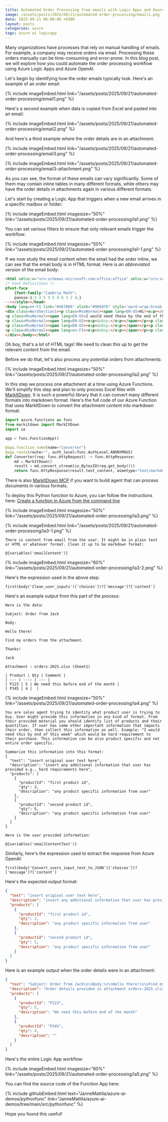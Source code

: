 ```yaml
---
title: Automated Order Processing from emails with Logic Apps and Azure OpenAI
image: /assets/posts/2025/09/21/automated-order-processing/email1.png
date: 2025-09-21 06:00:00 +0300
layout: posts
categories: azure
tags: azure ai logicapp
---
```


Many organizations have processes that rely on manual handling of emails. For example, a company may
receive orders via email. Processing these orders manually can be time-consuming and error-prone.
In this blog post, we will explore how you could automate the order processing workflow using Azure Logic Apps and Azure OpenAI.

Let's begin by identifying how the order emails typically look. Here's an example of an order email:

{% include imageEmbed.html link="/assets/posts/2025/09/21/automated-order-processing/email1.png" %}

Here's a second example when data is copied from Excel and pasted into an email:

{% include imageEmbed.html link="/assets/posts/2025/09/21/automated-order-processing/email2.png" %}

And here's a third example where the order details are in an attachment:

{% include imageEmbed.html link="/assets/posts/2025/09/21/automated-order-processing/email3.png" %}

{% include imageEmbed.html link="/assets/posts/2025/09/21/automated-order-processing/email3-attachment.png" %}

As you can see, the format of these emails can vary significantly.
Some of them may contain inline tables in many different formats, while others may have the order details in attachments
again in various different formats.

Let's start by creating a Logic App that triggers when a new email arrives in a specific mailbox or folder:

{% include imageEmbed.html imagesize="50%" link="/assets/posts/2025/09/21/automated-order-processing/la1.png" %}

You can set various filters to ensure that only relevant emails trigger the workflow:

{% include imageEmbed.html imagesize="50%" link="/assets/posts/2025/09/21/automated-order-processing/la1-1.png" %}

If we now study the email content when the email had the order inline, we can see that the email body is in HTML format.
Here is _an abbreviated version_ of the email body:


```html
<html xmlns:o="urn:schemas-microsoft-com:office:office" xmlns:w="urn:schemas-microsoft-com:office:word" xmlns:m="http://schemas.microsoft.com/office/2004/12/omml" xmlns="http://www.w3.org/TR/REC-html40"><head><meta http-equiv=Content-Type content="text/html; charset=utf-8"><meta name=Generator content="Microsoft Word 15 (filtered medium)"><style><!--
/* Font Definitions */
@font-face
	{font-family:"Cambria Math";
	panose-1:2 4 5 3 5 4 6 3 2 4;}
--></style></head>
<body lang=en-FI link="#467886" vlink="#96607D" style='word-wrap:break-word'>
<div class=WordSection1><p class=MsoNormal><span lang=EN-US>Hi!<o:p></o:p></span></p>
<p class=MsoNormal><span lang=EN-US>I would need these by the end of this week. Is that doable?<o:p></o:p></span></p>
<p class=MsoNormal><span lang=EN-US><o:p>&nbsp;</o:p></span></p><p class=MsoNormal><span lang=EN-US>BR,<o:p></o:p></span></p>
<p class=MsoNormal><span lang=EN-US><o:p>&nbsp;</o:p></span></p><p class=MsoNormal><span lang=EN-US>J</span><span lang=FI style='font-family:"Calibri",sans-serif;mso-ligatures:none;mso-fareast-language:FI'><o:p></o:p></span></p>
<p class=MsoNormal><span lang=en-FI><o:p>&nbsp;</o:p></span></p><p class=MsoNormal><o:p>&nbsp;</o:p></p>
</div></body></html>
```

Oh boy, that's a lot of HTML tags! We need to clean this up to get the relevant content from the email.

Before we do that, let's also process any potential orders from attachments:

{% include imageEmbed.html imagesize="50%" link="/assets/posts/2025/09/21/automated-order-processing/la2.png" %}

In this step we process one attachment at a time using Azure Functions.
We'll simplify this step and plan to only process Excel files
with [MarkItDown](https://github.com/microsoft/markitdown).
It is such a powerful library that it can convert many different formats into markdown format. 
Here's the full code of our Azure Function that uses MarkItDown to convert the attachment content into markdown format:

```python
import azure.functions as func
from markitdown import MarkItDown
import io

app = func.FunctionApp()

@app.function_name(name="Converter")
@app.route(route="", auth_level=func.AuthLevel.ANONYMOUS)
def Converter(req: func.HttpRequest) -> func.HttpResponse:
    md = MarkItDown()
    result = md.convert_stream(io.BytesIO(req.get_body()))
    return func.HttpResponse(result.text_content, mimetype="text/markdown")
```

There is also [MarkItDown MCP](https://github.com/microsoft/mcp#-markitdown) if you want to build agent
that can process documents in various formats.

To deploy this Python function to Azure, you can follow the instructions here:
[Create a function in Azure from the command line](https://learn.microsoft.com/en-us/azure/azure-functions/how-to-create-function-azure-cli?pivots=programming-language-python&tabs=windows%2Cpowershell%2Cazure-cli)


{% include imageEmbed.html imagesize="50%" link="/assets/posts/2025/09/21/automated-order-processing/la3.png" %}

{% include imageEmbed.html link="/assets/posts/2025/09/21/automated-order-processing/la3-1.png" %}

```plain
There is content from email from the user. It might be in plain text or HTML or whatever format. Clean it up to be markdown format:

@{variables('emailContent')}
```

{% include imageEmbed.html imagesize="60%" link="/assets/posts/2025/09/21/automated-order-processing/la3-2.png" %}

Here's the expression used in the above step:

```plain
first(body('Clean_user_inputs')['choices'])?['message']?['content']
```

Here's an example output from this part of the process:

```plain
Here is the data:

Subject: Order from Jack

Body:

Hello there!

Find my orders from the attachment.

Thanks!

Jack

Attachment — orders-2025.xlsx (Sheet1)

| Product | Qty | Comment |
| --- | ---: | --- |
| P123 | 5 | We need this before end of the month |
| P345 | 4 |  |
```

{% include imageEmbed.html imagesize="50%" link="/assets/posts/2025/09/21/automated-order-processing/la4.png" %}

```plain
You are sales agent trying to identity what product user is trying to buy. User might provide this information in any kind of format. From their provided material you should identify list of products and their quantities. If user has some other important information that impacts their order, then collect this information as well. Example: "I would need this by end of this week" which would be hard requirement to their purchase. This information can be also product specific and not entire order specific.

Summarize this information into this format:
{
  "text": "insert original user text here",
  "description": "insert any additional information that user has provided e.g., hard requirements here",
  "products": [
    {
      "productId": "first product id",
      "qty": 2,
      "description": "any product specific information from user"
    },
    {
      "productId": "second product id",
      "qty": 5,
      "description": "any product specific information from user"
    }
  ]
}

Here is the user provided information:

@{variables('emailContentText')}
```

Similarly, here's the expression used to extract the response from Azure OpenAI:

```plain
first(body('Convert_users_input_text_to_JSON')['choices'])?['message']?['content']
```

Here's the expected output format:

```json
{
  "text": "insert original user text here",
  "description": "insert any additional information that user has provided e.g., hard requirements here",
  "products": [
    {
      "productId": "first product id",
      "qty": 2,
      "description": "any product specific information from user"
    },
    {
      "productId": "second product id",
      "qty": 5,
      "description": "any product specific information from user"
    }
  ]
}
```

Here is an example output when the order details were in an attachment:

```json
{
  "text": "Subject: Order from Jack\n\nBody:\n\nHello there!\n\nFind my orders from the attachment.\n\nThanks!\n\nJack\n\nAttachment — orders-2025.xlsx (Sheet1)\n\n| Product | Qty | Comment |\n| --- | ---: | --- |\n| P123 | 5 | We need this before end of the month |\n| P345 | 4 |  |",
  "description": "Order details provided in attachment orders-2025.xlsx (Sheet1). No additional global constraints, but P123 has a timing requirement (see product-specific info).",
  "products": [
    {
      "productId": "P123",
      "qty": 5,
      "description": "We need this before end of the month"
    },
    {
      "productId": "P345",
      "qty": 4,
      "description": ""
    }
  ]
}
```

Here's the entire Logic App workflow:

{% include imageEmbed.html imagesize="60%" link="/assets/posts/2025/09/21/automated-order-processing/la5.png" %}

You can find the source code of the Function App here:

{% include githubEmbed.html text="JanneMattila/azure-ai-demos/pythonfunc" link="JanneMattila/azure-ai-demos/tree/main/src/pythonfunc" %}

Hope you found this useful!